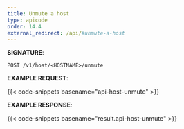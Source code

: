 ```yaml
---
title: Unmute a host
type: apicode
order: 14.4
external_redirect: /api/#unmute-a-host
---
```



**SIGNATURE**:

`POST /v1/host/<HOSTNAME>/unmute`

**EXAMPLE REQUEST**:

{{< code-snippets basename="api-host-unmute" >}}

**EXAMPLE RESPONSE**:

{{< code-snippets basename="result.api-host-unmute" >}}
